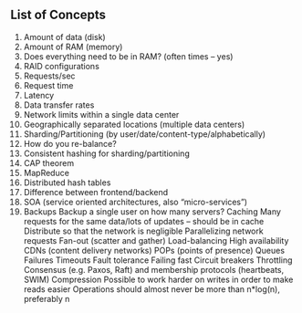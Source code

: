 ## List of Concepts

1. Amount of data (disk)
2. Amount of RAM (memory)
3. Does everything need to be in RAM? (often times – yes)
4. RAID configurations
5. Requests/sec
6. Request time
7. Latency
8. Data transfer rates
9. Network limits within a single data center
10. Geographically separated locations (multiple data centers)
11. Sharding/Partitioning (by user/date/content-type/alphabetically)
12. How do you re-balance?
13. Consistent hashing for sharding/partitioning
14. CAP theorem
15. MapReduce
16. Distributed hash tables
17. Difference between frontend/backend
18. SOA (service oriented architectures, also “micro-services”)
19. Backups
Backup a single user on how many servers?
Caching
Many requests for the same data/lots of updates – should be in cache
Distribute so that the network is negligible
Parallelizing network requests
Fan-out (scatter and gather)
Load-balancing
High availability
CDNs (content delivery networks)
POPs (points of presence)
Queues
Failures
Timeouts
Fault tolerance
Failing fast
Circuit breakers
Throttling
Consensus (e.g. Paxos, Raft) and membership protocols (heartbeats, SWIM)
Compression
Possible to work harder on writes in order to make reads easier
Operations should almost never be more than n*log(n), preferably n